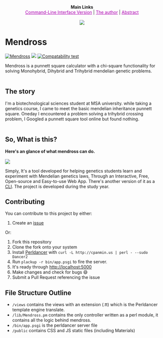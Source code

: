 <p align="center">
  <b>Main Links</b><br>
  <a href="https://github.com/elrakabawi/mendross" style="color: #AC00B1">Command-Line Interface Version</a> |
  <a href="https://elrakabawi.github.io/blog/2017/12/28/about-me/" style="color: #AC00B1">The author</a> |
  <a href="http://mendross.com/Mendross_Abstract.pdf" style="color: #AC00B1">Abstract</a>
  <br><br>
  <img src="http://mendross.com/logo.png">
</p>


# Mendross
[![Mendross](https://img.shields.io/website-up-down-green-red/http/shields.io.svg?label=Mendross.com)](http://mendross.com)
![](https://img.shields.io/badge/size-3.2%20MB-blue.svg)
[![Compatability test](https://img.shields.io/badge/responsivity-Good-Orange.svg)](http://www.responsinator.com/?url=www.mendross.com)

Mendross is a punnett square calculator with a chi-square functionality for solving Monohybrid, Dihybrid and Trihybrid mendelian genetic problems. 
<br/>
<br/>

## The story
I'm a biotechnological sciences student at MSA university. while taking a genetics course, I came to meet the basic mendelian inheritance punnett square. Oneday I encountered a problem solving a trihybrid crossing problem, I Googled a punnett square tool online but found nothing.
<br/>
<br/>

## So, What is this?
**Here's an glance of what mendross can do.**
<br/>
<br />
![](https://im3.ezgif.com/tmp/ezgif-3-f3b87a63fa.gif)

Simply, It's a tool developed for helping genetics students learn and experiment with Mendelian genetics laws, Through an Interactive, Free, Open-source and Easy-to-use Web App. There's another version of it as a [CLI](https://github.com/elrakabawi/mendross). The project is developed during the study year.

## Contributing

You can contribute to this project by either: 
1. Create an [issue](https://github.com/elrakabawi/mendross-web/issues)

Or:

1. Fork this repository
2. Clone the fork onto your system
3. Install [Perldancer](http://perldancer.org/) with `curl -L http://cpanmin.us | perl - --sudo Dancer2`
4. Run `plackup -r bin/app.psgi` to fire the server.
5. It's ready through [http://localhost:5000](http://localhost:5000)
5. Make changes and check for bugs :smile:
6. Submit a Pull Request referencing the issue 


## File Structure Outline

- `/views` contains the views with an extension (.tt) which is the Perldancer template engine translate.
- `/lib/Mendross.pm` contains the only controller written as a perl module, it contains all the logic behind mendross. 
- `/bin/app.psgi` is the perldancer server file
- `/public` contains CSS and JS static files (including Materials)
